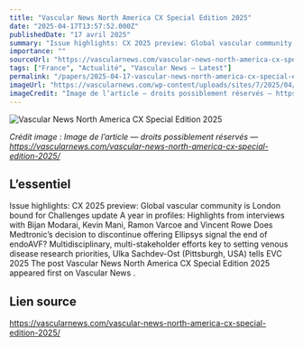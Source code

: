 ```yaml
---
title: "Vascular News North America CX Special Edition 2025"
date: "2025-04-17T13:57:52.000Z"
publishedDate: "17 avril 2025"
summary: "Issue highlights: CX 2025 preview: Global vascular community is London bound for Challenges update A year in profiles: Highlights from interviews with Bijan Modarai, Kevin Mani, Ramon Varcoe and Vincent Rowe Does Medtronic’s decision to discontinue offering Ellipsys signal the end of endoAVF? Multidisciplinary, multi-stakeholder efforts key to setting venous disease research priorities, Ulka Sachdev-Ost (Pittsburgh, USA) tells EVC 2025 The post Vascular News North America CX Special Edition 2025 appeared first on Vascular News ."
importance: ""
sourceUrl: "https://vascularnews.com/vascular-news-north-america-cx-special-edition-2025/"
tags: ["France", "Actualité", "Vascular News — Latest"]
permalink: "/papers/2025-04-17-vascular-news-north-america-cx-special-edition-2025"
imageUrl: "https://vascularnews.com/wp-content/uploads/sites/7/2025/04/VNCX25-cover-web.png"
imageCredit: "Image de l’article — droits possiblement réservés — https://vascularnews.com/vascular-news-north-america-cx-special-edition-2025/"
---
```


![Vascular News North America CX Special Edition 2025](https://vascularnews.com/wp-content/uploads/sites/7/2025/04/VNCX25-cover-web.png)

*Crédit image : Image de l’article — droits possiblement réservés — https://vascularnews.com/vascular-news-north-america-cx-special-edition-2025/*

## L’essentiel

Issue highlights: CX 2025 preview: Global vascular community is London bound for Challenges update A year in profiles: Highlights from interviews with Bijan Modarai, Kevin Mani, Ramon Varcoe and Vincent Rowe Does Medtronic’s decision to discontinue offering Ellipsys signal the end of endoAVF? Multidisciplinary, multi-stakeholder efforts key to setting venous disease research priorities, Ulka Sachdev-Ost (Pittsburgh, USA) tells EVC 2025 The post Vascular News North America CX Special Edition 2025 appeared first on Vascular News .

## Lien source

https://vascularnews.com/vascular-news-north-america-cx-special-edition-2025/
